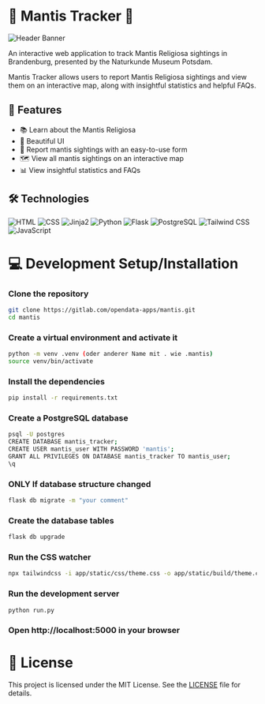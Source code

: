 # 🦗 Mantis Tracker 🦗

![Header Banner](https://i.ibb.co/fxgcjgC/image-2023-05-02-210757973.png)

An interactive web application to track Mantis Religiosa sightings in Brandenburg, presented by the Naturkunde Museum Potsdam.

Mantis Tracker allows users to report Mantis Religiosa sightings and view them on an interactive map, along with insightful statistics and helpful FAQs.

## 🌟 Features

- 📚 Learn about the Mantis Religiosa
- 🎨 Beautiful UI
- 📝 Report mantis sightings with an easy-to-use form
- 🗺️ View all mantis sightings on an interactive map
- 📊 View insightful statistics and FAQs

## 🛠️ Technologies

![HTML](https://img.shields.io/badge/-HTML-000000?style=flat&logo=HTML5)
![CSS](https://img.shields.io/badge/-CSS-000000?style=flat&logo=CSS3&logoColor=1572B6)
![Jinja2](https://img.shields.io/badge/-Jinja2-000000?style=flat&logo=jinja)
![Python](https://img.shields.io/badge/-Python-000000?style=flat&logo=python)
![Flask](https://img.shields.io/badge/-Flask-000000?style=flat&logo=flask)
![PostgreSQL](https://img.shields.io/badge/-PostgreSQL-000000?style=flat&logo=postgresql)
![Tailwind CSS](https://img.shields.io/badge/-Tailwind%20CSS-000000?style=flat&logo=tailwind-css)
![JavaScript](https://img.shields.io/badge/-JavaScript-000000?style=flat&logo=javascript)

# 💻 Development Setup/Installation

### Clone the repository
```bash
git clone https://gitlab.com/opendata-apps/mantis.git
cd mantis
```


### Create a virtual environment and activate it
```bash
python -m venv .venv (oder anderer Name mit . wie .mantis)
source venv/bin/activate
```

### Install the dependencies
```bash
pip install -r requirements.txt
```

### Create a PostgreSQL database
```bash
psql -U postgres
CREATE DATABASE mantis_tracker;
CREATE USER mantis_user WITH PASSWORD 'mantis';
GRANT ALL PRIVILEGES ON DATABASE mantis_tracker TO mantis_user;
\q
```

### ONLY If database structure changed 
```bash 
flask db migrate -m "your comment"
```

### Create the database tables
```bash
flask db upgrade
```

### Run the CSS watcher
```bash
npx tailwindcss -i app/static/css/theme.css -o app/static/build/theme.css --watch
```

### Run the development server
```bash
python run.py
``` 


### Open http://localhost:5000 in your browser

# 📝 License

This project is licensed under the MIT License. See the [LICENSE](LICENSE) file for details.
